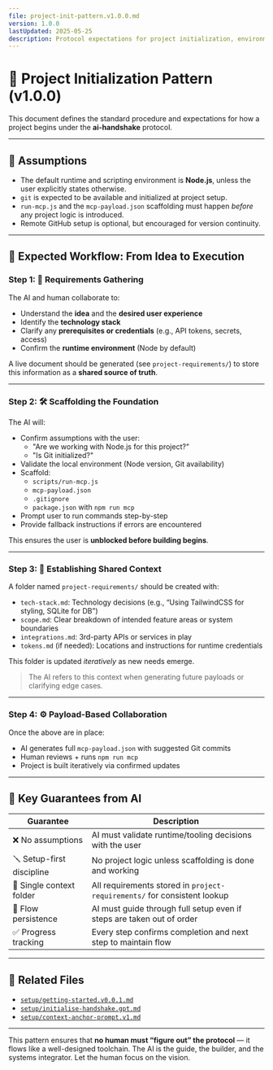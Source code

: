 ```yaml
---
file: project-init-pattern.v1.0.0.md
version: 1.0.0
lastUpdated: 2025-05-25
description: Protocol expectations for project initialization, environment setup, and requirement alignment
---
```


# 🚀 Project Initialization Pattern (v1.0.0)

This document defines the standard procedure and expectations for how a project begins under the **ai-handshake** protocol.

---

## 🧠 Assumptions

- The default runtime and scripting environment is **Node.js**, unless the user explicitly states otherwise.
- `git` is expected to be available and initialized at project setup.
- `run-mcp.js` and the `mcp-payload.json` scaffolding must happen *before* any project logic is introduced.
- Remote GitHub setup is optional, but encouraged for version continuity.

---

## 🔁 Expected Workflow: From Idea to Execution

### Step 1: 🤝 Requirements Gathering

The AI and human collaborate to:

- Understand the **idea** and the **desired user experience**
- Identify the **technology stack**
- Clarify any **prerequisites or credentials** (e.g., API tokens, secrets, access)
- Confirm the **runtime environment** (Node by default)

A live document should be generated (see `project-requirements/`) to store this information as a **shared source of truth**.

---

### Step 2: 🛠️ Scaffolding the Foundation

The AI will:

- Confirm assumptions with the user:
  - "Are we working with Node.js for this project?"
  - "Is Git initialized?"
- Validate the local environment (Node version, Git availability)
- Scaffold:
  - `scripts/run-mcp.js`
  - `mcp-payload.json`
  - `.gitignore`
  - `package.json` with `npm run mcp`
- Prompt user to run commands step-by-step
- Provide fallback instructions if errors are encountered

This ensures the user is **unblocked before building begins**.

---

### Step 3: 🚧 Establishing Shared Context

A folder named `project-requirements/` should be created with:

- `tech-stack.md`: Technology decisions (e.g., “Using TailwindCSS for styling, SQLite for DB”)
- `scope.md`: Clear breakdown of intended feature areas or system boundaries
- `integrations.md`: 3rd-party APIs or services in play
- `tokens.md` (if needed): Locations and instructions for runtime credentials

This folder is updated *iteratively* as new needs emerge.

> The AI refers to this context when generating future payloads or clarifying edge cases.

---

### Step 4: ⚙️ Payload-Based Collaboration

Once the above are in place:

- AI generates full `mcp-payload.json` with suggested Git commits
- Human reviews + runs `npm run mcp`
- Project is built iteratively via confirmed updates

---

## 📎 Key Guarantees from AI

| Guarantee                       | Description                                                          |
|----------------------------------|----------------------------------------------------------------------|
| ❌ No assumptions                 | AI must validate runtime/tooling decisions with the user             |
| 🪛 Setup-first discipline        | No project logic unless scaffolding is done and working              |
| 📂 Single context folder         | All requirements stored in `project-requirements/` for consistent lookup |
| 🚦 Flow persistence              | AI must guide through full setup even if steps are taken out of order |
| ✅ Progress tracking             | Every step confirms completion and next step to maintain flow        |

---

## 🧩 Related Files

- [`setup/getting-started.v0.0.1.md`](./getting-started.v0.0.1.md)
- [`setup/initialise-handshake.gpt.md`](./initialise-handshake.gpt.md)
- [`setup/context-anchor-prompt.v1.md`](./context-anchor-prompt.v1.md)

---

This pattern ensures that **no human must “figure out” the protocol** — it flows like a well-designed toolchain. The AI is the guide, the builder, and the systems integrator. Let the human focus on the vision.
